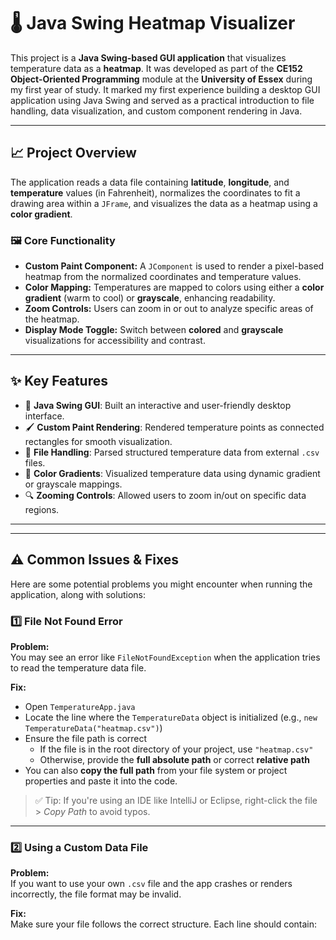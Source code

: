 # 🌡️ Java Swing Heatmap Visualizer

This project is a **Java Swing-based GUI application** that visualizes temperature data as a **heatmap**. It was developed as part of the **CE152 Object-Oriented Programming** module at the **University of Essex** during my first year of study. It marked my first experience building a desktop GUI application using Java Swing and served as a practical introduction to file handling, data visualization, and custom component rendering in Java.

---

## 📈 Project Overview

The application reads a data file containing **latitude**, **longitude**, and **temperature** values (in Fahrenheit), normalizes the coordinates to fit a drawing area within a `JFrame`, and visualizes the data as a heatmap using a **color gradient**.

### 🖼️ Core Functionality

- **Custom Paint Component:** A `JComponent` is used to render a pixel-based heatmap from the normalized coordinates and temperature values.
- **Color Mapping:** Temperatures are mapped to colors using either a **color gradient** (warm to cool) or **grayscale**, enhancing readability.
- **Zoom Controls:** Users can zoom in or out to analyze specific areas of the heatmap.
- **Display Mode Toggle:** Switch between **colored** and **grayscale** visualizations for accessibility and contrast.

---

## ✨ Key Features

- 🎨 **Java Swing GUI**: Built an interactive and user-friendly desktop interface.
- 🖌️ **Custom Paint Rendering**: Rendered temperature points as connected rectangles for smooth visualization.
- 📁 **File Handling**: Parsed structured temperature data from external `.csv` files.
- 🌈 **Color Gradients**: Visualized temperature data using dynamic gradient or grayscale mappings.
- 🔍 **Zooming Controls**: Allowed users to zoom in/out on specific data regions.

---

---

## ⚠️ Common Issues & Fixes

Here are some potential problems you might encounter when running the application, along with solutions:

### 1️⃣ File Not Found Error

**Problem:**  
You may see an error like `FileNotFoundException` when the application tries to read the temperature data file.

**Fix:**  
- Open `TemperatureApp.java`
- Locate the line where the `TemperatureData` object is initialized (e.g., `new TemperatureData("heatmap.csv")`)
- Ensure the file path is correct
  - If the file is in the root directory of your project, use `"heatmap.csv"`
  - Otherwise, provide the **full absolute path** or correct **relative path**
- You can also **copy the full path** from your file system or project properties and paste it into the code.

> ✅ Tip: If you're using an IDE like IntelliJ or Eclipse, right-click the file > *Copy Path* to avoid typos.

---

### 2️⃣ Using a Custom Data File

**Problem:**  
If you want to use your own `.csv` file and the app crashes or renders incorrectly, the file format may be invalid.

**Fix:**  
Make sure your file follows the correct structure. Each line should contain:


